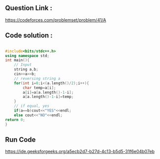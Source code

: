 ## Question Link :

https://codeforces.com/problemset/problem/41/A

## Code solution :

```cpp

#include<bits/stdc++.h>
using namespace std;
int main(){
    // Input
    string a,b;
    cin>>a>>b;
    // reversing string a
    for(int i=0;i<(a.length()/2);i++){
        char temp=a[i];
        a[i]=a[a.length()-1-i];
        a[a.length()-1-i]=temp;
    }
    // if equal, yes
    if(a==b)cout<<"YES"<<endl;
    else cout<<"NO"<<endl;
return 0;
}

```
## Run Code
https://ide.geeksforgeeks.org/a5ecb2d7-b27d-4c13-b5d5-31f6e04b07eb

